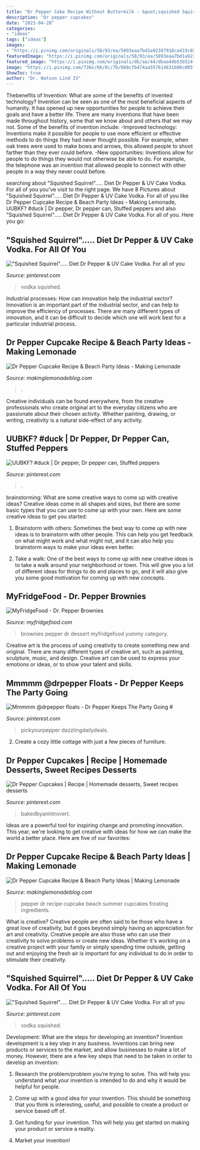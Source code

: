 ```yaml
---
title: "Dr Pepper Cake Recipe Without Buttermilk : &quot;squished Squirrel&quot;..... Diet Dr Pepper &amp; Uv Cake Vodka. For All Of You"
description: "Dr pepper cupcakes"
date: "2023-04-28"
categories:
- "ideas"
tags: ["ideas"]
images:
- "https://i.pinimg.com/originals/58/93/ea/5893eaa7bd1a92387918ca433c65865d.jpg"
featuredImage: "https://i.pinimg.com/originals/58/93/ea/5893eaa7bd1a92387918ca433c65865d.jpg"
featured_image: "https://i.pinimg.com/originals/db/aa/44/dbaa44b53b514f806367e7bfe7c655a9.jpg"
image: "https://i.pinimg.com/736x/66/8c/7b/668c7b474aa557614631b06c005fd254--squirrels-dr-pepper.jpg"
ShowToc: true
author: "Dr. Watson Lind IV"
---
```



Thebenefits of Invention: What are some of the benefits of invented technology?
Invention can be seen as one of the most beneficial aspects of humanity. It has opened up new opportunities for people to achieve their goals and have a better life. There are many inventions that have been made throughout history, some that we know about and others that we may not. Some of the benefits of invention include: 
-Improved technology: Inventions make it possible for people to use more efficient or effective methods to do things they had never thought possible. For example, when oak trees were used to make bows and arrows, this allowed people to shoot farther than they ever could before. 
-New opportunities: Inventions allow for people to do things they would not otherwise be able to do. For example, the telephone was an invention that allowed people to connect with other people in a way they never could before.

	

		
searching about &quot;Squished Squirrel&quot;..... Diet Dr Pepper &amp; UV Cake Vodka. For all of you you've visit to the right page. We have 8 Pictures about &quot;Squished Squirrel&quot;..... Diet Dr Pepper &amp; UV Cake Vodka. For all of you like Dr Pepper Cupcake Recipe &amp; Beach Party Ideas - Making Lemonade, UUBKF? #duck | Dr pepper, Dr pepper can, Stuffed peppers and also &quot;Squished Squirrel&quot;..... Diet Dr Pepper &amp; UV Cake Vodka. For all of you. Here you go:
		
    
## &quot;Squished Squirrel&quot;..... Diet Dr Pepper &amp; UV Cake Vodka. For All Of You

<img loading=lazy src="https://i.pinimg.com/736x/66/8c/7b/668c7b474aa557614631b06c005fd254--squirrels-dr-pepper.jpg" onerror="this.onerror=null;this.src='https://tse3.mm.bing.net/th?id=OIP.XzMyQyYkEAuy0usACR_RswHaLH&amp;pid=15.1';" alt="&quot;Squished Squirrel&quot;..... Diet Dr Pepper &amp; UV Cake Vodka. For all of you">

_Source: pinterest.com_

>vodka squished. 

	

Industrial processes: How can innovation help the industrial sector?
Innovation is an important part of the industrial sector, and can help to improve the efficiency of processes. There are many different types of innovation, and it can be difficult to decide which one will work best for a particular industrial process.

    
## Dr Pepper Cupcake Recipe &amp; Beach Party Ideas - Making Lemonade

<img loading=lazy src="https://makinglemonadeblog.com/wp-content/uploads/2017/06/dr-pepper-cupcakes-recipe-frosting-party-food-ideas.jpg" onerror="this.onerror=null;this.src='https://tse3.mm.bing.net/th?id=OIP.298kUmjJsVMN1riQXlXxUwHaLD&amp;pid=15.1';" alt="Dr Pepper Cupcake Recipe &amp; Beach Party Ideas - Making Lemonade">

_Source: makinglemonadeblog.com_

>. 

	

Creative individuals can be found everywhere, from the creative professionals who create original art to the everyday citizens who are passionate about their chosen activity. Whether painting, drawing, or writing, creativity is a natural side-effect of any activity.

    
## UUBKF? #duck | Dr Pepper, Dr Pepper Can, Stuffed Peppers

<img loading=lazy src="https://i.pinimg.com/originals/db/aa/44/dbaa44b53b514f806367e7bfe7c655a9.jpg" onerror="this.onerror=null;this.src='https://tse2.mm.bing.net/th?id=OIP.h3TrAd32xEERUXDI-3THngHaJ6&amp;pid=15.1';" alt="UUBKF? #duck | Dr pepper, Dr pepper can, Stuffed peppers">

_Source: pinterest.com_

>. 

	

brainstorming: What are some creative ways to come up with creative ideas?
Creative ideas come in all shapes and sizes, but there are some basic types that you can use to come up with your own. Here are some creative ideas to get you started:
1. Brainstorm with others: Sometimes the best way to come up with new ideas is to brainstorm with other people. This can help you get feedback on what might work and what might not, and it can also help you brainstorm ways to make your ideas even better.

2. Take a walk: One of the best ways to come up with new creative ideas is to take a walk around your neighborhood or town. This will give you a lot of different ideas for things to do and places to go, and it will also give you some good motivation for coming up with new concepts.


    
## MyFridgeFood - Dr. Pepper Brownies

<img loading=lazy src="https://myfridgefood.com/Media/Recipe/ddpbrown.jpg" onerror="this.onerror=null;this.src='https://tse4.mm.bing.net/th?id=OIP.nnr4Jmj5xIRqSN-GUPXSxQAAAA&amp;pid=15.1';" alt="MyFridgeFood - Dr. Pepper Brownies">

_Source: myfridgefood.com_

>brownies pepper dr dessert myfridgefood yummy category. 

	

Creative art is the process of using creativity to create something new and original. There are many different types of creative art, such as painting, sculpture, music, and design. Creative art can be used to express your emotions or ideas, or to show your talent and skills.

    
## Mmmmm @drpepper Floats - Dr Pepper Keeps The Party Going #

<img loading=lazy src="https://i.pinimg.com/originals/d9/5b/5e/d95b5e54567fed9cd310655fcb72fe97.jpg" onerror="this.onerror=null;this.src='https://tse1.mm.bing.net/th?id=OIP.V1dmE3BCCWn4FrIbcDGSwwHaLS&amp;pid=15.1';" alt="Mmmmm @drpepper floats - Dr Pepper Keeps The Party Going #">

_Source: pinterest.com_

>pickyourpepper dazzlingdailydeals. 

	

2. Create a cozy little cottage with just a few pieces of furniture.

    
## Dr Pepper Cupcakes | Recipe | Homemade Desserts, Sweet Recipes Desserts

<img loading=lazy src="https://i.pinimg.com/originals/58/93/ea/5893eaa7bd1a92387918ca433c65865d.jpg" onerror="this.onerror=null;this.src='https://tse3.mm.bing.net/th?id=OIP.a0FA4ADUmSpxL3L0u152eQHaLH&amp;pid=15.1';" alt="Dr Pepper Cupcakes | Recipe | Homemade desserts, Sweet recipes desserts">

_Source: pinterest.com_

>bakedbyanintrovert. 

	

Ideas are a powerful tool for inspiring change and promoting innovation. This year, we're looking to get creative with ideas for how we can make the world a better place. Here are five of our favorites: 

    
## Dr Pepper Cupcake Recipe &amp; Beach Party Ideas | Making Lemonade

<img loading=lazy src="https://makinglemonadeblog.com/wp-content/uploads/2017/06/dr-pepper-cupcakes-recipe-frosting-icing-party-686x1024.jpg" onerror="this.onerror=null;this.src='https://tse4.mm.bing.net/th?id=OIP.sYdrccSa1acgbZBTyCw59gHaLD&amp;pid=15.1';" alt="Dr Pepper Cupcake Recipe &amp; Beach Party Ideas | Making Lemonade">

_Source: makinglemonadeblog.com_

>pepper dr recipe cupcake beach summer cupcakes frosting ingredients. 

	

What is creative?
Creative people are often said to be those who have a great love of creativity, but it goes beyond simply having an appreciation for art and creativity. Creative people are also those who can use their creativity to solve problems or create new ideas. Whether it's working on a creative project with your family or simply spending time outside, getting out and enjoying the fresh air is important for any individual to do in order to stimulate their creativity.

    
## &quot;Squished Squirrel&quot;..... Diet Dr Pepper &amp; UV Cake Vodka. For All Of You

<img loading=lazy src="https://i.pinimg.com/originals/66/8c/7b/668c7b474aa557614631b06c005fd254.jpg" onerror="this.onerror=null;this.src='https://tse3.mm.bing.net/th?id=OIP.xUcbeV_MO-ugc0Feg9IH2AHaLH&amp;pid=15.1';" alt="&quot;Squished Squirrel&quot;..... Diet Dr Pepper &amp; UV Cake Vodka. For all of you">

_Source: pinterest.com_

>vodka squished. 

	

Development: What are the steps for developing an invention?
Invention development is a key step in any business. Inventions can bring new products or services to the market, and allow businesses to make a lot of money. However, there are a few key steps that need to be taken in order to develop an invention:
1. Research the problem/problem you’re trying to solve. This will help you understand what your invention is intended to do and why it would be helpful for people.

2. Come up with a good idea for your invention. This should be something that you think is interesting, useful, and possible to create a product or service based off of.

3. Get funding for your invention. This will help you get started on making your product or service a reality.

4. Market your invention!


